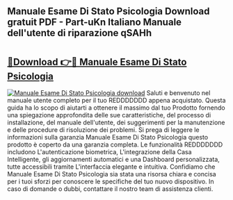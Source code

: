 ## Manuale Esame Di Stato Psicologia Download gratuit PDF - Part-uKn Italiano Manuale dell'utente di riparazione qSAHh

# <h2><a href="http://dfd2h3n.blite.top/?on=Manuale+Esame+Di+Stato+Psicologia">🔗Download 👉🔴 Manuale Esame Di Stato Psicologia</a></h2>

[![Manuale Esame Di Stato Psicologia download](https://i.imgur.com/lujVjoI.png)](http://dfd2h3n.blite.top/?on=Manuale+Esame+Di+Stato+Psicologia)
Saluti e benvenuto nel manuale utente completo per il tuo REDDDDDDD appena acquistato. Questa guida ha lo scopo di aiutarti a ottenere il massimo dal tuo Prodotto fornendo una spiegazione approfondita delle sue caratteristiche, del processo di installazione, del manuale dell'utente, dei suggerimenti per la manutenzione e delle procedure di risoluzione dei problemi. Si prega di leggere le informazioni sulla garanzia Manuale Esame Di Stato Psicologia questo prodotto è coperto da una garanzia completa. Le funzionalità REDDDDDDD includono L'autenticazione biometrica, L'integrazione della Casa Intelligente, gli aggiornamenti automatici e una Dashboard personalizzata, tutte accessibili tramite L'interfaccia elegante e intuitiva. Confidiamo che Manuale Esame Di Stato Psicologia sia stata una risorsa chiara e concisa per i tuoi sforzi per conoscere le specifiche del tuo nuovo dispositivo. In caso di domande o dubbi, contattare il nostro team di assistenza clienti.

